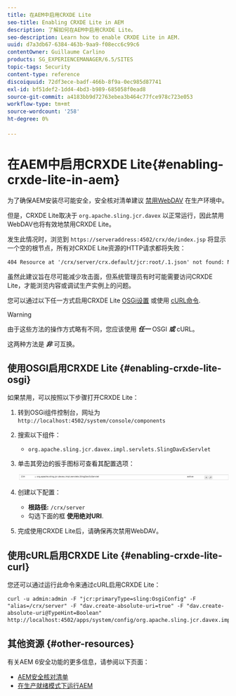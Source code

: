 ```yaml
---
title: 在AEM中启用CRXDE Lite
seo-title: Enabling CRXDE Lite in AEM
description: 了解如何在AEM中启用CRXDE Lite。
seo-description: Learn how to enable CRXDE Lite in AEM.
uuid: d7a3db67-6384-463b-9aa9-f08ecc6c99c6
contentOwner: Guillaume Carlino
products: SG_EXPERIENCEMANAGER/6.5/SITES
topic-tags: Security
content-type: reference
discoiquuid: 72df3ece-badf-466b-8f9a-0ec985d87741
exl-id: bf51def2-1dd4-4bd3-b989-685058f0ead8
source-git-commit: a4183bb9d72763ebea3b464c77fce978c723e053
workflow-type: tm+mt
source-wordcount: '258'
ht-degree: 0%

---
```


# 在AEM中启用CRXDE Lite{#enabling-crxde-lite-in-aem}

为了确保AEM安装尽可能安全，安全核对清单建议 [禁用WebDAV](/help/sites-administering/security-checklist.md#disable-webdav) 在生产环境中。

但是，CRXDE Lite取决于 `org.apache.sling.jcr.davex` 以正常运行，因此禁用WebDAV也将有效地禁用CRXDE Lite。

发生此情况时，浏览到 `https://serveraddress:4502/crx/de/index.jsp` 将显示一个空的根节点，所有对CRXDE Lite资源的HTTP请求都将失败：

```xml
404 Resource at '/crx/server/crx.default/jcr:root/.1.json' not found: No resource found
```

虽然此建议旨在尽可能减少攻击面，但系统管理员有时可能需要访问CRXDE Lite，才能浏览内容或调试生产实例上的问题。

您可以通过以下任一方式启用CRXDE Lite [OSGi设置](#enabling-crxde-lite-osgi) 或使用 [cURL命令](#enabling-crxde-lite-curl).

>[!WARNING]
>
>由于这些方法的操作方式略有不同，您应该使用 ***任一*** OSGI ***或*** cURL。
>
>这两种方法是 ***非*** 可互换。

## 使用OSGI启用CRXDE Lite {#enabling-crxde-lite-osgi}

如果禁用，可以按照以下步骤打开CRXDE Lite：

1. 转到OSGi组件控制台，网址为 `http://localhost:4502/system/console/components`
1. 搜索以下组件：

   * `org.apache.sling.jcr.davex.impl.servlets.SlingDavExServlet`

1. 单击其旁边的扳手图标可查看其配置选项：

   ![chlimage_1-80](assets/chlimage_1-80a.png)

1. 创建以下配置：

   * **根路径:** `/crx/server`
   * 勾选下面的框 **使用绝对URI**.

1. 完成使用CRXDE Lite后，请确保再次禁用WebDAV。

## 使用cURL启用CRXDE Lite {#enabling-crxde-lite-curl}

您还可以通过运行此命令来通过cURL启用CRXDE Lite：

```shell
curl -u admin:admin -F "jcr:primaryType=sling:OsgiConfig" -F "alias=/crx/server" -F "dav.create-absolute-uri=true" -F "dav.create-absolute-uri@TypeHint=Boolean" http://localhost:4502/apps/system/config/org.apache.sling.jcr.davex.impl.servlets.SlingDavExServlet
```

## 其他资源 {#other-resources}

有关AEM 6安全功能的更多信息，请参阅以下页面：

* [AEM安全核对清单](/help/sites-administering/security-checklist.md)
* [在生产就绪模式下运行AEM](/help/sites-administering/production-ready.md)
